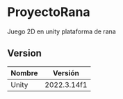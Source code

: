 # ProyectoRana
Juego 2D en unity plataforma de rana 

 ## Version
| Nombre | Versión |
| --- | --- |
| Unity | 2022.3.14f1 |
